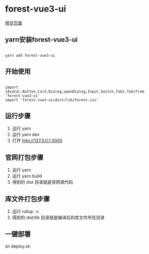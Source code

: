# forest-vue3-ui
[预览页面](https://latrevion.github.io/forest-ui-website/index.html)

## yarn安装forest-vue3-ui
<code>
yarn add forest-vue3-ui
</code>

## 开始使用
<code>
import {Avatar,Button,Card,Dialog,openDialog,Input,Switch,Tabs,Tab}from 'forest-vue3-ui'
import 'forest-vue3-ui/dist/lib/forest.css'
</code>


## 运行步骤
1. 运行 yarn
2. 运行 yarn dev
3. 打开 http://127.0.0.1:3000

## 官网打包步骤
1. 运行 yarn
2. 运行 yarn build
3. 得到的 dist 目录就是官网源代码

## 库文件打包步骤
1. 运行 rollup -c
2. 得到的 dist/lib 目录就是编译后的库文件所在目录


## 一键部署
sh deploy.sh

